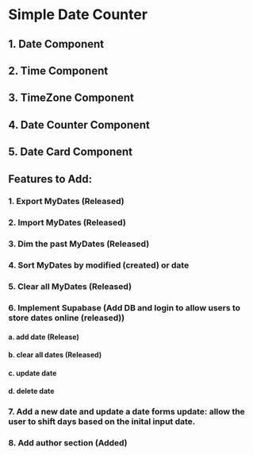 # Simple Date Counter

## 1. Date Component

## 2. Time Component

## 3. TimeZone Component

## 4. Date Counter Component

## 5. Date Card Component

## Features to Add:

### 1. Export MyDates (Released)

### 2. Import MyDates (Released)

### 3. Dim the past MyDates (Released)

### 4. Sort MyDates by modified (created) or date

### 5. Clear all MyDates (Released)

### 6. Implement Supabase (Add DB and login to allow users to store dates online (released))

#### a. add date (Release)

#### b. clear all dates (Released)

#### c. update date

#### d. delete date

### 7. Add a new date and update a date forms update: allow the user to shift days based on the inital input date.

### 8. Add author section (Added)
